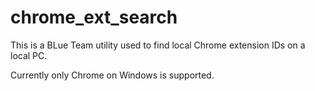 # chrome_ext_search

This is a BLue Team utility used to find local Chrome extension IDs on a local PC.

Currently only Chrome on Windows is supported.
